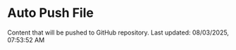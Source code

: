 # Auto Push File

Content that will be pushed to GitHub repository.
Last updated: 08/03/2025, 07:53:52 AM